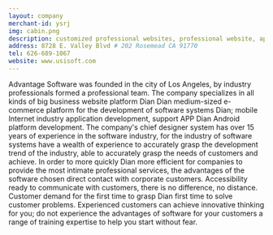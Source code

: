 ```yaml
---
layout: company
merchant-id: ysrj
img: cabin.png
description: customized professional websites, professional website, application development, website construction, IPHONE
address: 8728 E. Valley Blvd # 202 Rosemead CA 91770
tel: 626-689-1067
website: www.usisoft.com
---
```


Advantage Software was founded in the city of Los Angeles, by industry professionals formed a professional team. The company specializes in all kinds of big business website platform Dian Dian medium-sized e-commerce platform for the development of software systems Dian; mobile Internet industry application development, support APP Dian Android platform development. The company's chief designer system has over 15 years of experience in the software industry, for the industry of software systems have a wealth of experience to accurately grasp the development trend of the industry, able to accurately grasp the needs of customers and achieve. In order to more quickly Dian more efficient for companies to provide the most intimate professional services, the advantages of the software chosen direct contact with corporate customers. Accessibility ready to communicate with customers, there is no difference, no distance. Customer demand for the first time to grasp Dian first time to solve customer problems. Experienced customers can achieve innovative thinking for you; do not experience the advantages of software for your customers a range of training expertise to help you start without fear.